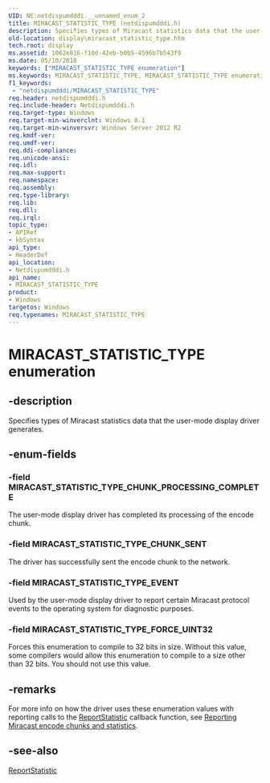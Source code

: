 ```yaml
---
UID: NE:netdispumdddi.__unnamed_enum_2
title: MIRACAST_STATISTIC_TYPE (netdispumdddi.h)
description: Specifies types of Miracast statistics data that the user-mode display driver generates.
old-location: display\miracast_statistic_type.htm
tech.root: display
ms.assetid: 1062e816-f10d-42eb-b0b5-4596b7b543f9
ms.date: 05/10/2018
keywords: ["MIRACAST_STATISTIC_TYPE enumeration"]
ms.keywords: MIRACAST_STATISTIC_TYPE, MIRACAST_STATISTIC_TYPE enumeration [Display Devices], MIRACAST_STATISTIC_TYPE_CHUNK_PROCESSING_COMPLETE, MIRACAST_STATISTIC_TYPE_CHUNK_SENT, MIRACAST_STATISTIC_TYPE_EVENT, MIRACAST_STATISTIC_TYPE_FORCE_UINT32, display.miracast_statistic_type, netdispumdddi/MIRACAST_STATISTIC_TYPE, netdispumdddi/MIRACAST_STATISTIC_TYPE_CHUNK_PROCESSING_COMPLETE, netdispumdddi/MIRACAST_STATISTIC_TYPE_CHUNK_SENT, netdispumdddi/MIRACAST_STATISTIC_TYPE_EVENT, netdispumdddi/MIRACAST_STATISTIC_TYPE_FORCE_UINT32
f1_keywords:
 - "netdispumdddi/MIRACAST_STATISTIC_TYPE"
req.header: netdispumdddi.h
req.include-header: Netdispumdddi.h
req.target-type: Windows
req.target-min-winverclnt: Windows 8.1
req.target-min-winversvr: Windows Server 2012 R2
req.kmdf-ver: 
req.umdf-ver: 
req.ddi-compliance: 
req.unicode-ansi: 
req.idl: 
req.max-support: 
req.namespace: 
req.assembly: 
req.type-library: 
req.lib: 
req.dll: 
req.irql: 
topic_type:
- APIRef
- kbSyntax
api_type:
- HeaderDef
api_location:
- Netdispumdddi.h
api_name:
- MIRACAST_STATISTIC_TYPE
product:
- Windows
targetos: Windows
req.typenames: MIRACAST_STATISTIC_TYPE
---
```


# MIRACAST_STATISTIC_TYPE enumeration


## -description


Specifies  types of Miracast statistics data that the user-mode display driver generates.


## -enum-fields




### -field MIRACAST_STATISTIC_TYPE_CHUNK_PROCESSING_COMPLETE

The user-mode display driver has completed its processing of the encode chunk.


### -field MIRACAST_STATISTIC_TYPE_CHUNK_SENT

The driver has successfully sent the encode chunk to the network.


### -field MIRACAST_STATISTIC_TYPE_EVENT

Used by the user-mode display driver to report certain Miracast protocol events to the operating system for diagnostic purposes.


### -field MIRACAST_STATISTIC_TYPE_FORCE_UINT32

Forces this enumeration to compile to 32 bits in size. Without this value, some compilers would allow this enumeration to compile to a size other than 32 bits. You should not use this value.


## -remarks



For more info on how the driver uses these enumeration values with reporting calls to the <a href="https://docs.microsoft.com/windows-hardware/drivers/ddi/netdispumdddi/nc-netdispumdddi-pfn_report_statistic">ReportStatistic</a> callback function, see <a href="https://docs.microsoft.com/windows-hardware/drivers/display/reporting-miracast-encode-chunks-and-statistics">Reporting Miracast encode chunks and statistics</a>.




## -see-also




<a href="https://docs.microsoft.com/windows-hardware/drivers/ddi/netdispumdddi/nc-netdispumdddi-pfn_report_statistic">ReportStatistic</a>
 

 

